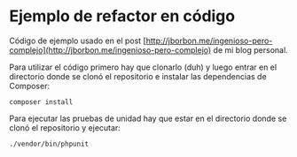 # Ejemplo de refactor en código

Código de ejemplo usado en el post [http://jborbon.me/ingenioso-pero-complejo](http://jborbon.me/ingenioso-pero-complejo) de mi blog personal.

Para utilizar el código primero hay que clonarlo (duh) y luego entrar en el directorio donde se clonó el repositorio e instalar las dependencias de Composer:

```
composer install
```

Para ejecutar las pruebas de unidad hay que estar en el directorio donde se clonó el repositorio y ejecutar:

```
./vendor/bin/phpunit
```